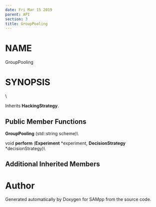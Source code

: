 ```yaml
---
date: Fri Mar 15 2019
parent: API
section: 3
title: GroupPooling
---
```


NAME
====

GroupPooling

SYNOPSIS
========

\

Inherits **HackingStrategy**.

Public Member Functions
-----------------------

**GroupPooling** (std::string scheme)\

void **perform** (**Experiment** \*experiment, **DecisionStrategy**
\*decisionStrategy)\

Additional Inherited Members
----------------------------

Author
======

Generated automatically by Doxygen for SAMpp from the source code.
